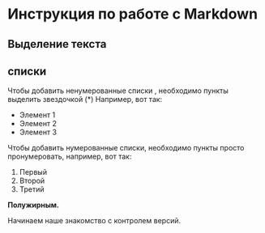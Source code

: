 # Инструкция по работе с Markdown

## Выделение текста

## списки 

Чтобы добавить ненумерованные списки , необходимо пункты выделить звездочкой (*)
Например, вот так:

* Элемент 1
* Элемент 2
* Элемент 3

Чтобы добавить нумерованные списки, необходимо пункты просто пронумеровать, например, вот так:
1. Первый
2. Второй
3. Третий 

**Полужирным.**

Начинаем наше знакомство с контролем версий.
